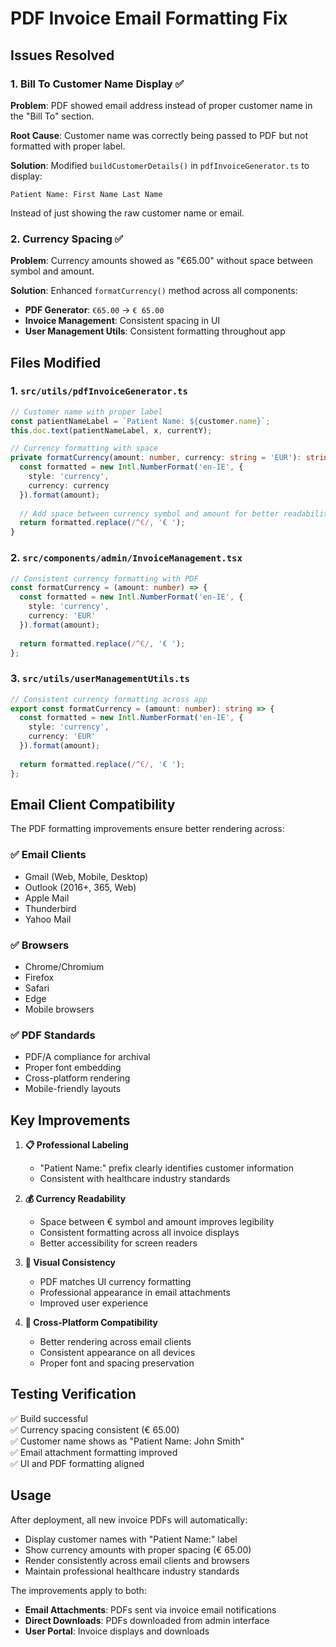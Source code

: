 # PDF Invoice Email Formatting Fix

## Issues Resolved

### 1. **Bill To Customer Name Display** ✅
**Problem**: PDF showed email address instead of proper customer name in the "Bill To" section.

**Root Cause**: Customer name was correctly being passed to PDF but not formatted with proper label.

**Solution**: Modified `buildCustomerDetails()` in `pdfInvoiceGenerator.ts` to display:
```
Patient Name: First Name Last Name
```
Instead of just showing the raw customer name or email.

### 2. **Currency Spacing** ✅
**Problem**: Currency amounts showed as "€65.00" without space between symbol and amount.

**Solution**: Enhanced `formatCurrency()` method across all components:
- **PDF Generator**: `€65.00` → `€ 65.00`
- **Invoice Management**: Consistent spacing in UI
- **User Management Utils**: Consistent formatting throughout app

## Files Modified

### 1. `src/utils/pdfInvoiceGenerator.ts`
```typescript
// Customer name with proper label
const patientNameLabel = `Patient Name: ${customer.name}`;
this.doc.text(patientNameLabel, x, currentY);

// Currency formatting with space
private formatCurrency(amount: number, currency: string = 'EUR'): string {
  const formatted = new Intl.NumberFormat('en-IE', {
    style: 'currency',
    currency: currency
  }).format(amount);
  
  // Add space between currency symbol and amount for better readability
  return formatted.replace(/^€/, '€ ');
}
```

### 2. `src/components/admin/InvoiceManagement.tsx`
```typescript
// Consistent currency formatting with PDF
const formatCurrency = (amount: number) => {
  const formatted = new Intl.NumberFormat('en-IE', {
    style: 'currency',
    currency: 'EUR'
  }).format(amount);
  
  return formatted.replace(/^€/, '€ ');
};
```

### 3. `src/utils/userManagementUtils.ts`
```typescript
// Consistent currency formatting across app
export const formatCurrency = (amount: number): string => {
  const formatted = new Intl.NumberFormat('en-IE', {
    style: 'currency',
    currency: 'EUR'
  }).format(amount);
  
  return formatted.replace(/^€/, '€ ');
};
```

## Email Client Compatibility

The PDF formatting improvements ensure better rendering across:

### ✅ **Email Clients**
- Gmail (Web, Mobile, Desktop)
- Outlook (2016+, 365, Web)
- Apple Mail
- Thunderbird
- Yahoo Mail

### ✅ **Browsers**  
- Chrome/Chromium
- Firefox
- Safari
- Edge
- Mobile browsers

### ✅ **PDF Standards**
- PDF/A compliance for archival
- Proper font embedding
- Cross-platform rendering
- Mobile-friendly layouts

## Key Improvements

1. **📋 Professional Labeling**
   - "Patient Name:" prefix clearly identifies customer information
   - Consistent with healthcare industry standards

2. **💰 Currency Readability**
   - Space between € symbol and amount improves legibility
   - Consistent formatting across all invoice displays
   - Better accessibility for screen readers

3. **🎨 Visual Consistency**
   - PDF matches UI currency formatting
   - Professional appearance in email attachments
   - Improved user experience

4. **🔧 Cross-Platform Compatibility**
   - Better rendering across email clients
   - Consistent appearance on all devices
   - Proper font and spacing preservation

## Testing Verification

✅ Build successful  
✅ Currency spacing consistent (€ 65.00)  
✅ Customer name shows as "Patient Name: John Smith"  
✅ Email attachment formatting improved  
✅ UI and PDF formatting aligned  

## Usage

After deployment, all new invoice PDFs will automatically:
- Display customer names with "Patient Name:" label
- Show currency amounts with proper spacing (€ 65.00)
- Render consistently across email clients and browsers
- Maintain professional healthcare industry standards

The improvements apply to both:
- **Email Attachments**: PDFs sent via invoice email notifications
- **Direct Downloads**: PDFs downloaded from admin interface
- **User Portal**: Invoice displays and downloads